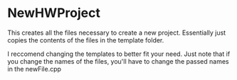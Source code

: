 # NewHWProject
This creates all the files necessary to create a new project. Essentially just copies the contents of the files in the template folder. 

I reccomend changing the templates to better fit your need. Just note that if you change the names of the files, you'll have to change
the passed names in the newFile.cpp
